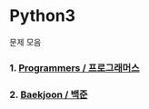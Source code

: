 # Python3
문제 모음
### 1. [Programmers / 프로그래머스](https://school.programmers.co.kr/learn/challenges?order=recent&languages=python3)
### 2. [Baekjoon / 백준](https://www.acmicpc.net/problemset)
